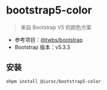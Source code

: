 # bootstrap5-color

> 来自 Bootstrap V5 的颜色方案

- 参考项目：[@twbs/bootstrap](https://github.com/twbs/bootstrap)
- Bootstrap 版本：v5.3.3

## 安装

```shell
ohpm install @iuroc/bootstrap5-color
```

